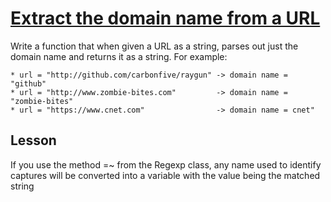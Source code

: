 # [Extract the domain name from a URL](https://www.codewars.com/kata/514a024011ea4fb54200004b/train/ruby)
Write a function that when given a URL as a string, parses out just the domain name and returns it as a string. For example:

```
* url = "http://github.com/carbonfive/raygun" -> domain name = "github"
* url = "http://www.zombie-bites.com"         -> domain name = "zombie-bites"
* url = "https://www.cnet.com"                -> domain name = cnet"
```
## Lesson
If you use the method  =~ from the Regexp class, any name used to identify captures will be converted into a variable with the value being the matched string

